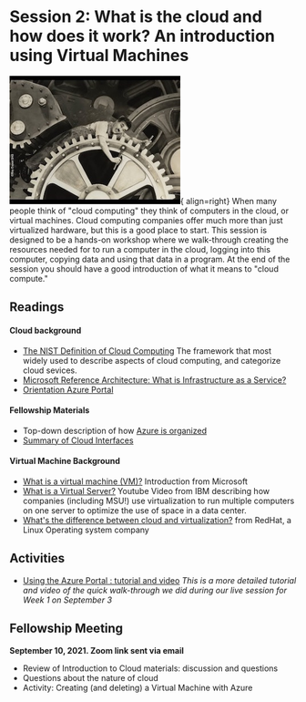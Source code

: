# Session 2: What is the cloud and how does it work?  An introduction using Virtual Machines

![Chaplin still from Modern Times 1936](../img/chaplin_clockworks.jpg){ align=right} When many people think of "cloud computing" they think of computers in the cloud, or virtual machines.   Cloud computing companies offer much more than just virtualized hardware, but this is a good place to start.   This session is designed to be a hands-on workshop where we walk-through creating the resources needed for to run a computer in the cloud, logging into this computer, copying data and using that data in a program.    At the end of the session you should have a good introduction of what it means to "cloud compute."

## Readings

#### Cloud background

  - [The NIST Definition of Cloud Computing](https://nvlpubs.nist.gov/nistpubs/Legacy/SP/nistspecialpublication800-145.pdf)  The framework that most widely used to describe aspects of cloud computing, and categorize cloud sevices. 
  - [Microsoft Reference Architecture: What is Infrastructure as a Service?](https://social.technet.microsoft.com/wiki/contents/articles/4633.microsoft-reference-architecture-what-is-infrastructure-as-a-service.aspx)
  - [Orientation Azure Portal](https://docs.microsoft.com/en-us/azure/azure-portal/azure-portal-overview#getting-around-the-portal)

#### Fellowship Materials

 - Top-down description of how [Azure is organized](azure_organization.md)
 - [Summary of Cloud Interfaces](intro_to_cloud_interfaces.md)
  
#### Virtual Machine Background

  - [What is a virtual machine (VM)?](https://azure.microsoft.com/en-us/overview/what-is-a-virtual-machine/)  Introduction from Microsoft
  - [What is a Virtual Server?](https://www.youtube.com/watch?v=42fwh_1KP_o) Youtube Video from 
IBM describing how companies (including MSU!) use virtualization to run multiple computers on one server to optimize the use of space in a data center. 
- [What's the difference between cloud and virtualization?](https://www.redhat.com/en/topics/cloud-computing/cloud-vs-virtualization) from RedHat, a Linux Operating system company

  
## Activities

  - [Using the Azure Portal : tutorial and video](azure_portal_walkthrough.md)
    *This is a more detailed tutorial and video of the quick walk-through we did during our live session for Week 1 on September 3*

 
## Fellowship Meeting

**September 10, 2021.  Zoom link sent via email**

  - Review of Introduction to Cloud materials: discussion and questions
  - Questions about the nature of cloud
  - Activity: Creating (and deleting) a Virtual Machine with Azure



